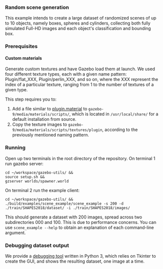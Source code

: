 ### Random scene generation

This example intends to create a large dataset of randomized scenes of up to 10 objects, namely boxes, spheres and cylinders, collecting both fully simulated Full-HD images and each object's classification and bounding box.

### Prerequisites

#### Custom materials

Generate custom textures and have Gazebo load them at launch.
We used four different texture types, each with a given name pattern: Plugin/flat_XXX, Plugin/perlin_XXX, and so on, where the XXX represent the index of a particular texture, ranging from 1 to the number of textures of a given type.

This step requires you to:
1. Add a file similar to [plugin.material] to `gazebo-9/media/materials/scripts/`, which is located in `/usr/local/share/` for a default installation from source.
2. Copy the texture images to `gazebo-9/media/materials/scripts/textures/plugin`, according to the previously mentioned naming pattern.


### Running

Open up two terminals in the root directory of the repository.
On terminal 1 run gazebo server:
```
cd ~/workspace/gazebo-utils/ &&
source setup.sh &&
gzserver worlds/spawner.world
```

On terminal 2 run the example client:
```
cd ~/workspace/gazebo-utils/ &&
./build/examples/scene_example/scene_example -s 200 -d ./train/SHAPES2018/dataset/ -i ./train/SHAPES2018/images/ 
```

This should generate a dataset with 200 images, spread across two subdirectories 000 and 100.
This is due to performance concerns.
You can use `scene_example --help` to obtain an explanation of each command-line argument.

### Debugging dataset output

We provide a [debugging tool] written in Python 3, which relies on Tkinter to create the GUI, and shows the resulting dataset, one image at a time. 

[plugin.material]: plugin.material
[debugging tool]: https://github.com/jsbruglie/gazebo-utils/scripts/scene_checker.py
